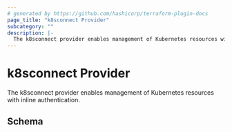 ```yaml
---
# generated by https://github.com/hashicorp/terraform-plugin-docs
page_title: "k8sconnect Provider"
subcategory: ""
description: |-
  The k8sconnect provider enables management of Kubernetes resources with inline authentication.
---
```


# k8sconnect Provider

The k8sconnect provider enables management of Kubernetes resources with inline authentication.



<!-- schema generated by tfplugindocs -->
## Schema
